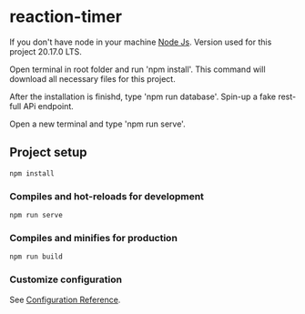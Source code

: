 # reaction-timer
If you don't have node in your machine [Node Js](https://nodejs.org/en). Version used for this project 20.17.0 LTS.

Open terminal in root folder and run 'npm install'. This command will download all necessary files for this project.

After the installation is finishd, type 'npm run database'. Spin-up a fake rest-full APi endpoint.

Open a new terminal and type 'npm run serve'.

## Project setup
```
npm install
```

### Compiles and hot-reloads for development
```
npm run serve
```

### Compiles and minifies for production
```
npm run build
```

### Customize configuration
See [Configuration Reference](https://cli.vuejs.org/config/).
